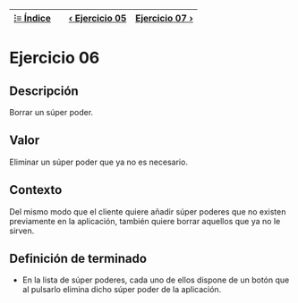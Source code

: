 | [⁝≡ Índice](./README.md) || [‹ Ejercicio 05](./Ejercicio%2005.md) | [Ejercicio 07 ›](./Ejercicio%2007.md) |
| --- | --- | --- | --- |

# Ejercicio 06

## Descripción

Borrar un súper poder.

## Valor

Eliminar un súper poder que ya no es necesario.

## Contexto

Del mismo modo que el cliente quiere añadir súper poderes que no existen previamente en la aplicación, también quiere borrar aquellos que ya no le sirven.

## Definición de terminado

- En la lista de súper poderes, cada uno de ellos dispone de un botón que al pulsarlo elimina dicho súper poder de la aplicación.
